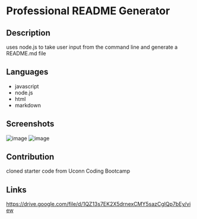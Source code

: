 # Professional README Generator 

## Description
uses node.js to take user input from the command line and generate a README.md file

## Languages
* javascript
* node.js
* html
* markdown

## Screenshots
![image](https://user-images.githubusercontent.com/64660713/170830596-dfc97c59-7412-4103-8fda-26e573d1237f.png)
![image](https://user-images.githubusercontent.com/64660713/170830702-1cfe5ddc-165d-46d6-b27a-01806d4f31d6.png)

## Contribution
cloned starter code from Uconn Coding Bootcamp

## Links
https://drive.google.com/file/d/1QZ13s7EK2X5drnexCMY5sazCglQp7bEy/view 

